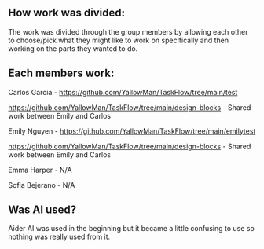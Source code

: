## How work was divided:
The work was divided through the group members by allowing each other to choose/pick what they might like to work on specifically and then working on the parts they wanted to do.

## Each members work:
Carlos Garcia - 
https://github.com/YallowMan/TaskFlow/tree/main/test

https://github.com/YallowMan/TaskFlow/tree/main/design-blocks - Shared work between Emily and Carlos

Emily Nguyen - 
https://github.com/YallowMan/TaskFlow/tree/main/emilytest

https://github.com/YallowMan/TaskFlow/tree/main/design-blocks - Shared work between Emily and Carlos

Emma Harper - N/A

Sofia Bejerano - N/A

## Was AI used?
Aider AI was used in the beginning but it became a little confusing to use so nothing was really used from it. 
